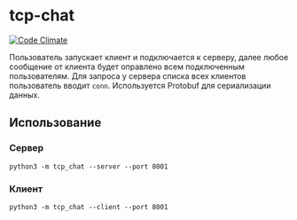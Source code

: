 # tcp-chat
[![Code Climate](https://codeclimate.com/github/rvsosn/tcp-chat/badges/gpa.svg)](https://codeclimate.com/github/rvsosn/tcp-chat)

Пользователь запускает клиент и подключается к серверу, далее любое сообщение от клиента будет оправлено всем подключенным пользователям.
Для запроса у сервера списка всех клиентов пользователь вводит `conn`.
Используется Protobuf для сериализации данных. 

## Использование
### Сервер
```
python3 -m tcp_chat --server --port 8001
```
### Клиент
```
python3 -m tcp_chat --client --port 8001
```
